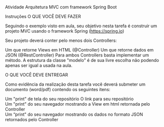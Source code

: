 Atividade Arquitetura MVC com framework Spring Boot

Instruções
O QUE VOCÊ DEVE FAZER 

Seguindo o exemplo visto em aula, seu objetivo nesta tarefa é construir um projeto MVC usando o framework Spring (https://spring.io) 

Seu projeto deverá conter pelo menos dois Controllers: 

Um que retorne Views em HTML (@Controller) 
Um que retorne dados em JSON (@RestController) 
Para ambos Controllers basta implementar um método. A estrutura da classe "modelo" é de sua livre escolha não podendo apenas ser igual a usada na aula. 

O QUE VOCÊ DEVE ENTREGAR 

Como evidência da realização desta tarefa você deverá submeter um documento (word/pdf) contendo os seguintes itens: 

Um "print" de tela do seu repositório 
O link para seu repositório  
Um "print" do seu navegador mostrando a View em html retornada pelo Controller  
Um “print" do seu navegador mostrando os dados no formato JSON retornados pelo Controller 
